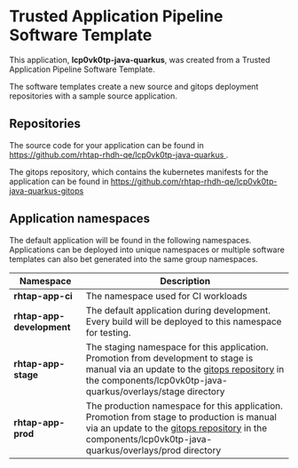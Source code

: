 # Trusted Application Pipeline Software Template

This application, **lcp0vk0tp-java-quarkus**, was created from a Trusted Application Pipeline Software Template.

The software templates create a new source and gitops deployment repositories with a sample source application. 

## Repositories

The source code for your application can be found in [https://github.com/rhtap-rhdh-qe/lcp0vk0tp-java-quarkus ](https://github.com/rhtap-rhdh-qe/lcp0vk0tp-java-quarkus ).
 
The gitops repository, which contains the kubernetes manifests for the application can be found in 
[https://github.com/rhtap-rhdh-qe/lcp0vk0tp-java-quarkus-gitops ](https://github.com/rhtap-rhdh-qe/lcp0vk0tp-java-quarkus-gitops ) 

## Application namespaces 

The default application will be found in the following namespaces. Applications can be deployed into unique namespaces or multiple software templates can also bet generated into the same group namespaces.  

|  Namespace   |  Description   |  
| -------- | -------- |
| **rhtap-app-ci** | The namespace used for CI workloads |
| **rhtap-app-development** | The default application during development. Every build will be deployed to this namespace for testing. |
| **rhtap-app-stage** | The staging namespace for this application. Promotion from development to stage is manual via an update to the [gitops repository](https://github.com/rhtap-rhdh-qe/lcp0vk0tp-java-quarkus-gitops ) in the components/lcp0vk0tp-java-quarkus/overlays/stage directory |
| **rhtap-app-prod** | The production namespace for this application. Promotion from stage to production is manual via an update to the [gitops repository](https://github.com/rhtap-rhdh-qe/lcp0vk0tp-java-quarkus-gitops ) in the components/lcp0vk0tp-java-quarkus/overlays/prod directory |